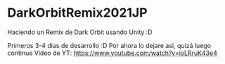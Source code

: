 # DarkOrbitRemix2021JP
 Haciendo un Remix de Dark Orbit usando Unity :D

Primeros 3-4 dias de desarrollo :D 
Por ahora lo dejare así, quizá luego continue
Video de YT: https://www.youtube.com/watch?v=ioLRruK43e4
